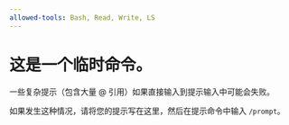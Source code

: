 ```yaml
---
allowed-tools: Bash, Read, Write, LS
---
```


# 这是一个临时命令。

一些复杂提示（包含大量 @ 引用）如果直接输入到提示输入中可能会失败。

如果发生这种情况，请将您的提示写在这里，然后在提示命令中输入 `/prompt`。